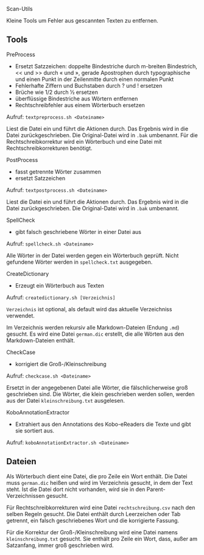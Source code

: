 Scan-Utils

Kleine Tools um Fehler aus gescannten Texten zu entfernen.

Tools
-----

PreProcess
* Ersetzt Satzzeichen: doppelte Bindestriche durch m-breiten Bindestrich,
  << und >> durch « und », gerade Apostrophen durch typographische und
  einen Punkt in der Zeilenmitte durch einen normalen Punkt
* Fehlerhafte Ziffern und Buchstaben durch ? und ! ersetzen
* Brüche wie 1/2 durch ½ ersetzen
* überflüssige Bindestriche aus Wörtern entfernen
* Rechtschreibfehler aus einem Wörterbuch ersetzen

Aufruf: `textpreprocess.sh <Dateiname>`

Liest die Datei ein und führt die Aktionen durch. Das Ergebnis wird in die
Datei zurückgeschrieben. Die Original-Datei wird in `.bak` umbenannt. Für die
Rechtschreibkorrektur wird ein Wörterbuch und eine Datei mit
Rechtschreibkorrekturen benötigt.

PostProcess
* fasst getrennte Wörter zusammen
* ersetzt Satzzeichen

Aufruf: `textpostprocess.sh <Dateiname>`

Liest die Datei ein und führt die Aktionen durch. Das Ergebnis wird in die
Datei zurückgeschrieben. Die Original-Datei wird in `.bak` umbenannt.

SpellCheck
* gibt falsch geschriebene Wörter in einer Datei aus

Aufruf: `spellcheck.sh <Dateiname>`

Alle Wörter in der Datei werden gegen ein Wörterbuch geprüft. Nicht gefundene
Wörter werden in `spellcheck.txt` ausgegeben.

CreateDictionary
* Erzeugt ein Wörterbuch aus Texten

Aufruf: `createdictionary.sh [Verzeichnis]`

`Verzeichnis` ist optional, als default wird das aktuelle Verzeichniss
verwendet.

Im Verzeichnis werden rekursiv alle Markdown-Dateien (Endung `.md`) gesucht. Es
wird eine Datei `german.dic` erstellt, die alle Wörten aus den Markdown-Dateien
enthält.

CheckCase
* korrigiert die Groß-/Kleinschreibung

Aufruf: `checkcase.sh <Dateiname>`

Ersetzt in der angegebenen Datei alle Wörter, die fälschlicherweise groß
geschrieben sind. Die Wörter, die klein geschrieben werden sollen, werden aus
der Datei `kleinschreibung.txt` ausgelesen.

KoboAnnotationExtractor
* Extrahiert aus den Annotations des Kobo-eReaders die Texte und gibt sie sortiert aus.

Aufruf: `koboAnnotationExtractor.sh <Dateiname>`

Dateien
-------

Als Wörterbuch dient eine Datei, die pro Zeile ein Wort enthält. Die Datei muss
`german.dic` heißen und wird im Verzeichnis gesucht, in dem der Text steht. Ist
die Datei dort nicht vorhanden, wird sie in den Parent-Verzeichnissen gesucht.

Für Rechtschreibkorrekturen wird eine Datei `rechtschreibung.csv` nach den
selben Regeln gesucht. Die Datei enthält durch Leerzeichen oder Tab getrennt,
ein falsch geschriebenes Wort und die korrigierte Fassung.

Für die Korrektur der Groß-/Kleinschreibung wird eine Datei namens
`kleinschreibung.txt` gesucht. Sie enthält pro Zeile ein Wort, dass, außer am
Satzanfang, immer groß geschrieben wird.
